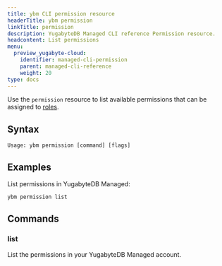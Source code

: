 ```yaml
---
title: ybm CLI permission resource
headerTitle: ybm permission
linkTitle: permission
description: YugabyteDB Managed CLI reference Permission resource.
headcontent: List permissions
menu:
  preview_yugabyte-cloud:
    identifier: managed-cli-permission
    parent: managed-cli-reference
    weight: 20
type: docs
---
```


Use the `permission` resource to list available permissions that can be assigned to [roles](../../../../managed-security/managed-roles/).

## Syntax

```text
Usage: ybm permission [command] [flags]
```

## Examples

List permissions in YugabyteDB Managed:

```sh
ybm permission list
```

## Commands

### list

List the permissions in your YugabyteDB Managed account.
